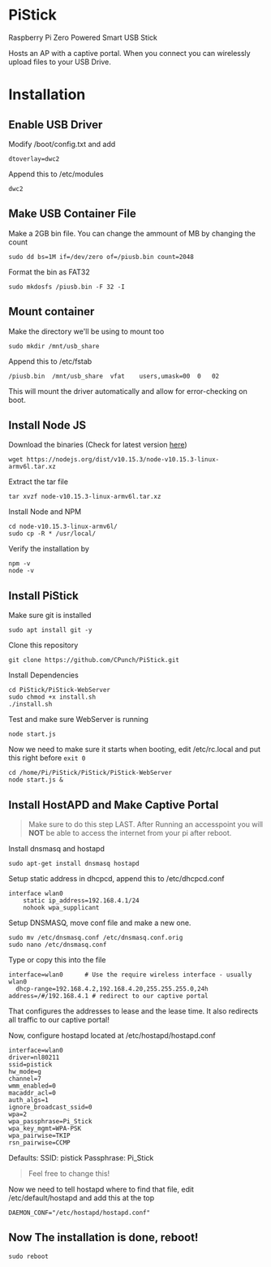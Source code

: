 # PiStick
Raspberry Pi Zero Powered Smart USB Stick

Hosts an AP with a captive portal. When you connect you can wirelessly upload files to your USB Drive.

# Installation
## Enable USB Driver
Modify /boot/config.txt and add
```
dtoverlay=dwc2
```

Append this to /etc/modules
```
dwc2
```

## Make USB Container File
Make a 2GB bin file. You can change the ammount of MB by changing the count
```
sudo dd bs=1M if=/dev/zero of=/piusb.bin count=2048
```

Format the bin as FAT32
```
sudo mkdosfs /piusb.bin -F 32 -I
```

## Mount container 
Make the directory we'll be using to mount too
```
sudo mkdir /mnt/usb_share
```

Append this to /etc/fstab
```
/piusb.bin  /mnt/usb_share  vfat    users,umask=00  0   02
```

This will mount the driver automatically and allow for error-checking on boot.

## Install Node JS
Download the binaries (Check for latest version [here](https://nodejs.org/en/download/))
```
wget https://nodejs.org/dist/v10.15.3/node-v10.15.3-linux-armv6l.tar.xz
```

Extract the tar file
```
tar xvzf node-v10.15.3-linux-armv6l.tar.xz
```

Install Node and NPM
```
cd node-v10.15.3-linux-armv6l/
sudo cp -R * /usr/local/
```

Verify the installation by
```
npm -v
node -v
```

## Install PiStick
Make sure git is installed
```
sudo apt install git -y
```

Clone this repository
```
git clone https://github.com/CPunch/PiStick.git
```

Install Dependencies
```
cd PiStick/PiStick-WebServer
sudo chmod +x install.sh
./install.sh
```

Test and make sure WebServer is running
```
node start.js
```

Now we need to make sure it starts when booting, edit /etc/rc.local and put this right before `exit 0`
```
cd /home/Pi/PiStick/PiStick/PiStick-WebServer
node start.js &
```

## Install HostAPD and Make Captive Portal
> Make sure to do this step LAST. After Running an accesspoint you will **NOT** be able to access the internet from your pi after reboot.

Install dnsmasq and hostapd
```
sudo apt-get install dnsmasq hostapd
```

Setup static address in dhcpcd, append this to /etc/dhcpcd.conf
```
interface wlan0
    static ip_address=192.168.4.1/24
    nohook wpa_supplicant
```

Setup DNSMASQ, move conf file and make a new one.
```
sudo mv /etc/dnsmasq.conf /etc/dnsmasq.conf.orig  
sudo nano /etc/dnsmasq.conf
```

Type or copy this into the file
```
interface=wlan0      # Use the require wireless interface - usually wlan0
  dhcp-range=192.168.4.2,192.168.4.20,255.255.255.0,24h
address=/#/192.168.4.1 # redirect to our captive portal
```

That configures the addresses to lease and the lease time. It also redirects all traffic to our captive portal!

Now, configure hostapd located at /etc/hostapd/hostapd.conf
```
interface=wlan0
driver=nl80211
ssid=pistick
hw_mode=g
channel=7
wmm_enabled=0
macaddr_acl=0
auth_algs=1
ignore_broadcast_ssid=0
wpa=2
wpa_passphrase=Pi_Stick
wpa_key_mgmt=WPA-PSK
wpa_pairwise=TKIP
rsn_pairwise=CCMP
```

Defaults:
SSID: pistick
Passphrase: Pi_Stick
> Feel free to change this!

Now we need to tell hostapd where to find that file, edit /etc/default/hostapd and add this at the top
```
DAEMON_CONF="/etc/hostapd/hostapd.conf"
```

## Now The installation is done, reboot!
```
sudo reboot
```
